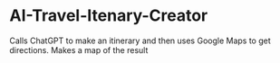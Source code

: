 # AI-Travel-Itenary-Creator
Calls ChatGPT to make an itinerary and then uses Google Maps to get directions. Makes a map of the result
